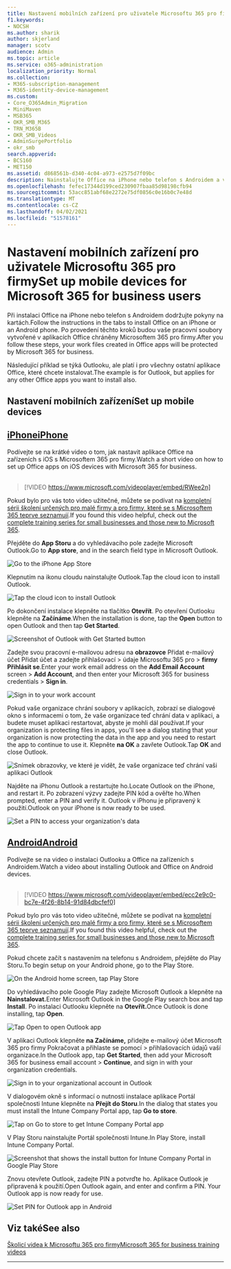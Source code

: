 ```yaml
---
title: Nastavení mobilních zařízení pro uživatele Microsoftu 365 pro firmy
f1.keywords:
- NOCSH
ms.author: sharik
author: skjerland
manager: scotv
audience: Admin
ms.topic: article
ms.service: o365-administration
localization_priority: Normal
ms.collection:
- M365-subscription-management
- M365-identity-device-management
ms.custom:
- Core_O365Admin_Migration
- MiniMaven
- MSB365
- OKR_SMB_M365
- TRN_M365B
- OKR_SMB_Videos
- AdminSurgePortfolio
- okr_smb
search.appverid:
- BCS160
- MET150
ms.assetid: d868561b-d340-4c04-a973-e2575d7f09bc
description: Nainstalujte Office na iPhone nebo telefon s Androidem a vaše pracovní soubory v aplikacích Office budou chráněny Microsoftem 365 pro firmy.
ms.openlocfilehash: fefec17344d199ced230907fbaa85d98198cfb94
ms.sourcegitcommit: 53acc851abf68e2272e75df0856c0e16b0c7e48d
ms.translationtype: MT
ms.contentlocale: cs-CZ
ms.lasthandoff: 04/02/2021
ms.locfileid: "51578161"
---
```

# <a name="set-up-mobile-devices-for-microsoft-365-for-business-users"></a><span data-ttu-id="b36a6-103">Nastavení mobilních zařízení pro uživatele Microsoftu 365 pro firmy</span><span class="sxs-lookup"><span data-stu-id="b36a6-103">Set up mobile devices for Microsoft 365 for business users</span></span>

<span data-ttu-id="b36a6-104">Při instalaci Office na iPhone nebo telefon s Androidem dodržujte pokyny na kartách.</span><span class="sxs-lookup"><span data-stu-id="b36a6-104">Follow the instructions in the tabs to install Office on an iPhone or an Android phone.</span></span> <span data-ttu-id="b36a6-105">Po provedení těchto kroků budou vaše pracovní soubory vytvořené v aplikacích Office chráněny Microsoftem 365 pro firmy.</span><span class="sxs-lookup"><span data-stu-id="b36a6-105">After you follow these steps, your work files created in Office apps will be protected by Microsoft 365 for business.</span></span>

<span data-ttu-id="b36a6-106">Následující příklad se týká Outlooku, ale platí i pro všechny ostatní aplikace Office, které chcete instalovat.</span><span class="sxs-lookup"><span data-stu-id="b36a6-106">The example is for Outlook, but applies for any other Office apps you want to install also.</span></span>
  
## <a name="set-up-mobile-devices"></a><span data-ttu-id="b36a6-107">Nastavení mobilních zařízení</span><span class="sxs-lookup"><span data-stu-id="b36a6-107">Set up mobile devices</span></span>

## <a name="iphone"></a>[<span data-ttu-id="b36a6-108">iPhone</span><span class="sxs-lookup"><span data-stu-id="b36a6-108">iPhone</span></span>](#tab/iPhone)
  
<span data-ttu-id="b36a6-109">Podívejte se na krátké video o tom, jak nastavit aplikace Office na zařízeních s iOS s Microsoftem 365 pro firmy.</span><span class="sxs-lookup"><span data-stu-id="b36a6-109">Watch a short video on how to set up Office apps on iOS devices with Microsoft 365 for business.</span></span><br><br>

> [!VIDEO https://www.microsoft.com/videoplayer/embed/RWee2n] 

<span data-ttu-id="b36a6-110">Pokud bylo pro vás toto video užitečné, můžete se podívat na [kompletní sérii školení určených pro malé firmy a pro firmy, které se s Microsoftem 365 teprve seznamují](https://support.microsoft.com/office/6ab4bbcd-79cf-4000-a0bd-d42ce4d12816).</span><span class="sxs-lookup"><span data-stu-id="b36a6-110">If you found this video helpful, check out the [complete training series for small businesses and those new to Microsoft 365](https://support.microsoft.com/office/6ab4bbcd-79cf-4000-a0bd-d42ce4d12816).</span></span>

<span data-ttu-id="b36a6-111">Přejděte do **App Storu** a do vyhledávacího pole zadejte Microsoft Outlook.</span><span class="sxs-lookup"><span data-stu-id="b36a6-111">Go to **App store**, and in the search field type in Microsoft Outlook.</span></span>
  
![Go to the iPhone App Store](../media/886913de-76e5-4883-8ed0-4eb3ec06188f.png)
  
<span data-ttu-id="b36a6-113">Klepnutím na ikonu cloudu nainstalujte Outlook.</span><span class="sxs-lookup"><span data-stu-id="b36a6-113">Tap the cloud icon to install Outlook.</span></span>
  
![Tap the cloud icon to install Outlook](../media/665e1620-948a-4ab8-b914-dca49530142c.png)
  
<span data-ttu-id="b36a6-115">Po dokončení instalace klepněte na tlačítko **Otevřít**. Po otevření Outlooku klepněte na **Začínáme**.</span><span class="sxs-lookup"><span data-stu-id="b36a6-115">When the installation is done, tap the **Open** button to open Outlook and then tap **Get Started**.</span></span>
  
![Screenshot of Outlook with Get Started button](../media/005bedec-ae50-4d75-b3bb-e7cef9e2561c.png)
  
<span data-ttu-id="b36a6-117">Zadejte svou pracovní e-mailovou adresu na **obrazovce** Přidat e-mailový účet Přidat účet a zadejte přihlašovací \> údaje Microsoftu 365 pro \> **firmy Přihlásit se**.</span><span class="sxs-lookup"><span data-stu-id="b36a6-117">Enter your work email address on the **Add Email Account** screen \> **Add Account**, and then enter your Microsoft 365 for business credentials \> **Sign in**.</span></span>
  
![Sign in to your work account](../media/3cef1fb5-7bec-4d3d-8542-872b731ce19f.png)
  
<span data-ttu-id="b36a6-119">Pokud vaše organizace chrání soubory v aplikacích, zobrazí se dialogové okno s informacemi o tom, že vaše organizace teď chrání data v aplikaci, a budete muset aplikaci restartovat, abyste je mohli dál používat.</span><span class="sxs-lookup"><span data-stu-id="b36a6-119">If your organization is protecting files in apps, you'll see a dialog stating that your organization is now protecting the data in the app and you need to restart the app to continue to use it.</span></span> <span data-ttu-id="b36a6-120">Klepněte **na OK** a zavřete Outlook.</span><span class="sxs-lookup"><span data-stu-id="b36a6-120">Tap **OK** and close Outlook.</span></span> 
  
![Snímek obrazovky, ve které je vidět, že vaše organizace teď chrání vaši aplikaci Outlook](../media/fb4c1c84-b1e9-42e1-8070-c13dcf79fb09.png)
  
<span data-ttu-id="b36a6-122">Najděte na iPhonu Outlook a restartujte ho.</span><span class="sxs-lookup"><span data-stu-id="b36a6-122">Locate Outlook on the iPhone, and restart it.</span></span> <span data-ttu-id="b36a6-123">Po zobrazení výzvy zadejte PIN kód a ověřte ho.</span><span class="sxs-lookup"><span data-stu-id="b36a6-123">When prompted, enter a PIN and verify it.</span></span> <span data-ttu-id="b36a6-124">Outlook v iPhonu je připravený k použití.</span><span class="sxs-lookup"><span data-stu-id="b36a6-124">Outlook on your iPhone is now ready to be used.</span></span>
  
![Set a PIN to access your organization's data](../media/64f2630b-3164-47a4-9dd6-ca0c29ed5fb3.png)
  
## <a name="android"></a>[<span data-ttu-id="b36a6-126">Android</span><span class="sxs-lookup"><span data-stu-id="b36a6-126">Android</span></span>](#tab/Android)
  
<span data-ttu-id="b36a6-127">Podívejte se na video o instalaci Outlooku a Office na zařízeních s Androidem.</span><span class="sxs-lookup"><span data-stu-id="b36a6-127">Watch a video about installing Outlook and Office on Android devices.</span></span><br><br>

> [!VIDEO https://www.microsoft.com/videoplayer/embed/ecc2e9c0-bc7e-4f26-8b14-91d84dbcfef0] 

<span data-ttu-id="b36a6-128">Pokud bylo pro vás toto video užitečné, můžete se podívat na [kompletní sérii školení určených pro malé firmy a pro firmy, které se s Microsoftem 365 teprve seznamují](https://support.microsoft.com/office/6ab4bbcd-79cf-4000-a0bd-d42ce4d12816).</span><span class="sxs-lookup"><span data-stu-id="b36a6-128">If you found this video helpful, check out the [complete training series for small businesses and those new to Microsoft 365](https://support.microsoft.com/office/6ab4bbcd-79cf-4000-a0bd-d42ce4d12816).</span></span>

<span data-ttu-id="b36a6-129">Pokud chcete začít s nastavením na telefonu s Androidem, přejděte do Play Storu.</span><span class="sxs-lookup"><span data-stu-id="b36a6-129">To begin setup on your Android phone, go to the Play Store.</span></span>
  
![On the Android home screen, tap Play Store](../media/93df88e7-c778-40e1-b35e-868ca6e97f6c.png)
  
<span data-ttu-id="b36a6-131">Do vyhledávacího pole Google Play zadejte Microsoft Outlook a klepněte na **Nainstalovat.**</span><span class="sxs-lookup"><span data-stu-id="b36a6-131">Enter Microsoft Outlook in the Google Play search box and tap **Install**.</span></span> <span data-ttu-id="b36a6-132">Po instalaci Outlooku klepněte na **Otevřít.**</span><span class="sxs-lookup"><span data-stu-id="b36a6-132">Once Outlook is done installing, tap **Open**.</span></span>
  
![Tap Open to open Outlook app](../media/8b4c5937-8875-4b5a-a5b6-b8c6c9cd6240.png)
  
<span data-ttu-id="b36a6-134">V aplikaci Outlook klepněte **na Začínáme,** přidejte e-mailový účet Microsoft 365 pro firmy Pokračovat a přihlaste se pomocí \> přihlašovacích údajů vaší organizace.</span><span class="sxs-lookup"><span data-stu-id="b36a6-134">In the Outlook app, tap **Get Started**, then add your Microsoft 365 for business email account \> **Continue**, and sign in with your organization credentials.</span></span>
  
![Sign in to your organizational account in Outlook](../media/18f67c66-4bab-4b99-94bd-080839312e29.png)
  
<span data-ttu-id="b36a6-136">V dialogovém okně s informací o nutnosti instalace aplikace Portál společnosti Intune klepněte na **Přejít do Storu**.</span><span class="sxs-lookup"><span data-stu-id="b36a6-136">In the dialog that states you must install the Intune Company Portal app, tap **Go to store**.</span></span>
  
![Tap on Go to store to get Intune Company Portal app](../media/a702d712-5622-45dd-a511-b1adaee63071.png)
  
<span data-ttu-id="b36a6-138">V Play Storu nainstalujte Portál společnosti Intune.</span><span class="sxs-lookup"><span data-stu-id="b36a6-138">In Play Store, install Intune Company Portal.</span></span>
  
![Screenshot that shows the install button for Intune Company Portal in Google Play Store](../media/5e0408f2-3f37-44dd-80ed-13ca2ac6df0c.png)
  
<span data-ttu-id="b36a6-p105">Znovu otevřete Outlook, zadejte PIN a potvrďte ho. Aplikace Outlook je připravená k použití.</span><span class="sxs-lookup"><span data-stu-id="b36a6-p105">Open Outlook again, and enter and confirm a PIN. Your Outlook app is now ready for use.</span></span>
  
![Set  PIN for Outlook app in Android](../media/edb91afb-f1ed-451a-bc6b-8ccba664e055.png)

## <a name="see-also"></a><span data-ttu-id="b36a6-143">Viz také</span><span class="sxs-lookup"><span data-stu-id="b36a6-143">See also</span></span>

[<span data-ttu-id="b36a6-144">Školicí videa k Microsoftu 365 pro firmy</span><span class="sxs-lookup"><span data-stu-id="b36a6-144">Microsoft 365 for business training videos</span></span>](https://support.microsoft.com/office/6ab4bbcd-79cf-4000-a0bd-d42ce4d12816)

---
